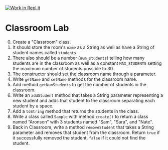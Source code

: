 [![Work in Repl.it](https://classroom.github.com/assets/work-in-replit-14baed9a392b3a25080506f3b7b6d57f295ec2978f6f33ec97e36a161684cbe9.svg)](https://classroom.github.com/online_ide?assignment_repo_id=3887968&assignment_repo_type=AssignmentRepo)
# Classroom Lab
0.	Create a "Classroom" class. 
1.	It should store the room's ```name``` as a String as well as have a String of student names called ```students```.  
2.	There also should be a number (```num_students```) telling how many students are in the classroom as well as a constant ```MAX_STUDENTS``` setting the maximum number of students possible to 30.  
3.	The constructor should set the classroom name through a parameter.
4.	Write ```getName``` and ```setName``` methods for the classroom name.
5.	Add method ```getNumStudents``` to get the number of students in the classroom.   
6.	Write an ```addStudent``` method that takes a String parameter representing a new student and adds that student to the classroom separating each student by a space.
7.	Add a ```toString``` method that returns the students in the class.
8.	Write a class called ```Sample``` with method ```create()``` to return a class named “Aronson” with 3 students named "Sam", "Sara", and "Nate".
9.	Back in Classroom, write a method ```removeStudent``` that takes a String parameter and  removes that student from the classroom.  Return ```true``` if it successfully removed the student, ```false``` if it could not find the student.
